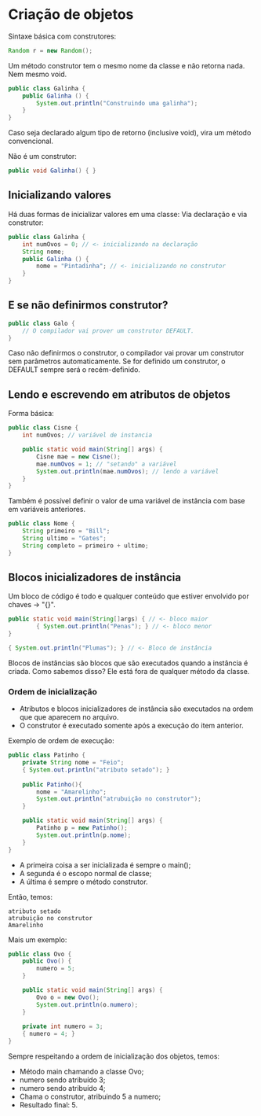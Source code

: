 # Criação de objetos

Sintaxe básica com construtores:

```java
Random r = new Random();
```

Um método construtor tem o mesmo nome da classe e não retorna nada. Nem mesmo
void.

```java
public class Galinha {
    public Galinha () {
        System.out.println("Construindo uma galinha");
    }
}
```

Caso seja declarado algum tipo de retorno (inclusive void), vira um método convencional.

Não é um construtor:

```java
public void Galinha() { }
```

## Inicializando valores

Há duas formas de inicializar valores em uma classe: Via declaração e via construtor:

```java
public class Galinha {
    int numOvos = 0; // <- inicializando na declaração
    String nome;
    public Galinha () {
        nome = "Pintadinha"; // <- inicializando no construtor
    }
}
```

## E se não definirmos construtor?

```java
public class Galo {
    // O compilador vai prover um construtor DEFAULT.
}
```

Caso não definirmos o construtor, o compilador vai provar um construtor sem parâmetros
automaticamente. Se for definido um construtor, o DEFAULT sempre será o recém-definido.

## Lendo e escrevendo em atributos de objetos

Forma básica:

```java
public class Cisne {
    int numOvos; // variável de instancia

    public static void main(String[] args) {
        Cisne mae = new Cisne();
        mae.numOvos = 1; // "setando" a variável
        System.out.println(mae.numOvos); // lendo a variável
    }
}
```

Também é possível definir o valor de uma variável de instância
com base em variáveis anteriores.

```java
public class Nome {
    String primeiro = "Bill";
    String ultimo = "Gates";
    String completo = primeiro + ultimo;
}
```

## Blocos inicializadores de instância

Um bloco de código é todo e qualquer conteúdo que estiver envolvido por chaves -> "{}".

```java
public static void main(String[]args) { // <- bloco maior
        { System.out.println("Penas"); } // <- bloco menor
}

{ System.out.println("Plumas"); } // <- Bloco de instância
```

Blocos de instâncias são blocos que são executados quando a instância é criada.
 Como sabemos disso? Ele está fora de qualquer método da classe.

### Ordem de inicialização

- Atributos e blocos inicializadores de instância são executados na ordem que que
aparecem no arquivo.
- O construtor é executado somente após a execução do item anterior.

Exemplo de ordem de execução:

```java
public class Patinho {
    private String nome = "Feio";
    { System.out.println("atributo setado"); }
    
    public Patinho(){
        nome = "Amarelinho";
        System.out.println("atrubuição no construtor");
    }

    public static void main(String[] args) {
        Patinho p = new Patinho();
        System.out.println(p.nome);
    }
}
```

- A primeira coisa a ser inicializada é sempre o main();
- A segunda é o escopo normal de classe;
- A última é sempre o método construtor.

Então, temos:

```shell
atributo setado
atrubuição no construtor
Amarelinho
```

Mais um exemplo:

```java
public class Ovo {
    public Ovo() {
        numero = 5;
    }

    public static void main(String[] args) {
        Ovo o = new Ovo();
        System.out.println(o.numero);
    }
    
    private int numero = 3;
    { numero = 4; }
}
```

Sempre respeitando a ordem de inicialização dos objetos, temos:

- Método main chamando a classe Ovo;
- numero sendo atribuído 3;
- numero sendo atribuído 4;
- Chama o construtor, atribuindo 5 a numero;
- Resultado final: 5.